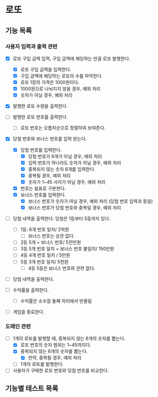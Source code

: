 # 로또

## 기능 목록
### 사용자 입력과 출력 관련
- [x] 로또 구입 금액 입력, 구입 금액에 해당하는 만큼 로또 발행한다.
  - [x] 로또 구입 금액을 입력한다.
  - [x] 구입 금액에 해당하는 로또의 수를 파악한다.
  - [x] 로또 1장의 가격은 1000원이다.
  - [x] 1000원으로 나눠지지 않을 경우, 예외 처리
  - [x] 숫자가 아닐 경우, 예외 처리

- [x] 발행한 로또 수량을 출력한다.
- [ ] 발행한 로또 번호를 출력한다.
  - [ ] 로또 번호는 오름차순으로 정렬하여 보여준다.

- [x] 당첨 번호와 보너스 번호를 입력 받는다.
  - [x] 당첨 번호를 입력한다.
    - [x] 당첨 번호가 6개가 아닐 경우, 예외 처리
    - [x] 입력 번호가 하나라도 숫자가 아닐 경우, 예외 처리
    - [x] 중복되지 않는 숫자 6개를 입력한다.
    - [x] 중복될 경우, 예외 처리
    - [x] 숫자가 1~45 사이가 아닐 경우, 예외 처리
  - [x] 번호는 쉼표로 구분한다.
  - [x] 보너스 번호를 입력한다.
    - [x] 보너스 번호가 숫자가 아닐 경우, 예외 처리 (당첨 번호 입력과 동일)
    - [x] 보너스 번호가 당첨 번호와 중복일 경우, 예외 처리

- [ ] 당첨 내역을 출력한다. 당첨은 1등부터 5등까지 있다.
  - [ ] 1등: 6개 번호 일치/ 2억원
    - [ ] 보너스 번호는 상관 없다.
  - [ ] 2등 5개 + 보너스 번호/ 5천만원
  - [ ] 3등 5개 번호 일치 + 보너스 번호 불일치/ 150만원
  - [ ] 4등 4개 번호 일치 / 5만원
  - [ ] 5등 3개 번호 일치/ 5천원
    - [ ] 4등 5등은 보너스 번호와 관련 없다.

- [ ] 당첨 내역을 출력한다.

- [ ] 수익률을 출력한다.
  - [ ] 수익률은 소수점 둘째 자리에서 반올림

- [ ] 게임을 종료한다.

### 도메인 관련
- [ ] 1개의 로또를 발행할 때, 중복되지 않는 6개의 숫자를 뽑는다.
  - [x] 로또 번호의 숫자 범위는 1~45까지다.
  - [x] 중복되지 않는 6개의 숫자를 뽑는다.
    - [x] 만약, 중복될 경우, 예외 처리
  - [ ] 1개의 로또를 발행한다.

- [ ] 사용자가 구매한 로또 번호와 당첨 번호를 비교한다.

## 기능별 테스트 목록